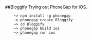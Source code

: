 ##Bloggify
Trying out PhoneGap for iOS.

```
	~> npm install -g phonegap
	~> phonegap create Bloggify
	~> cd Bloggify
	~> phonegap build ios
	~> phonegap run ios

```
